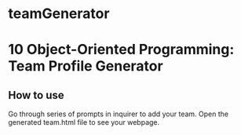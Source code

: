 # teamGenerator
# 10 Object-Oriented Programming: Team Profile Generator

## How to use

Go through series of prompts in inquirer to add your team. Open the generated team.html file to see your webpage. 